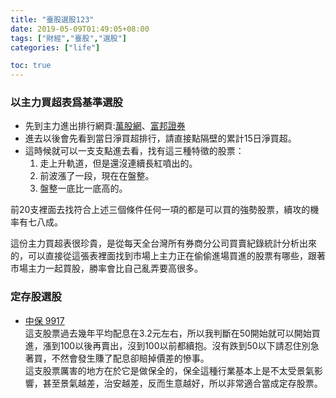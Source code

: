 ```yaml
---
title: "臺股選股123"
date: 2019-05-09T01:49:05+08:00
tags: ["財經","臺股","選股"]
categories: ["life"]

toc: true
---
```

### 以主力買超表爲基準選股
<!--more-->

- 先到主力進出排行網頁:[萬股網](https://www.wantgoo.com/stock/agentrank)、[富邦證券](https://fubon-ebrokerdj.fbs.com.tw/Z/ZG/ZG_F.djhtm)
- 進去以後會先看到當日淨買超排行，請直接點隔壁的累計15日淨買超。
- 這時候就可以一支支點進去看，找有這三種特徵的股票：
    1. 走上升軌道，但是還沒連續長紅噴出的。
    2. 前波漲了一段，現在在盤整。
    3. 盤整一底比一底高的。

前20支裡面去找符合上述三個條件任何一項的都是可以買的強勢股票，續攻的機率有七八成。

這份主力買超表很珍貴，是從每天全台灣所有券商分公司買賣紀錄統計分析出來的，可以直接從這張表裡面找到市場上主力正在偷偷進場買進的股票有哪些，跟著市場主力一起買股，勝率會比自己亂弄要高很多。

### 定存股選股
- [中保 9917](https://tw.stock.yahoo.com/q/bc?s=9917)   
這支股票過去幾年平均配息在3.2元左右，所以我判斷在50開始就可以開始買進，漲到100以後再賣出，沒到100以前都續抱。沒有跌到50以下請忍住別急著買，不然會發生賺了配息卻賠掉價差的慘事。  
這支股票厲害的地方在於它是做保全的，保全這種行業基本上是不太受景氣影響，甚至景氣越差，治安越差，反而生意越好，所以非常適合當成定存股票。

